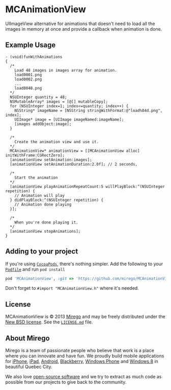 # MCAnimationView

UIImageView alternative for animations that doesn't need to load all the images in memory at once and provide a callback when animation is done.

## Example Usage

```objc
- (void)funWithAnimations
{
  /*
    Load 48 images in images array for animation.
    load0001.png
    load0002.png
    ...
    load0048.png
  */
  NSUInteger quantity = 48;
  NSMutableArray* images = [@[] mutableCopy];
  for (NSUInteger index=1; index<=quantity; index++) {
    NSString* imageName = [NSString stringWithFormat:@"load%04d.png", index];
    UIImage* image = [UIImage imageNamed:imageName];
    [images addObject:image];
  }

  /*
    Create the animation view and use it.
  */
  MCAnimationView* animationView = [[MCAnimationView alloc] initWithFrame:CGRectZero];
  [animationView setAnimation:images];
  [animationView setAnimationDuration:2.0f]; // 2 seconds,

  /*
    Start the animation
  */
  [animationView playAnimationRepeatCount:5 willPlayBlock:^(NSUInteger repetition) {
    // Animation will play
  } didPlayBlock:^(NSUInteger repetition) {
    // Animation done playing
  }];

  /*
    When you're done playing it.
  */
  [animationView stopAnimations];
}
```

## Adding to your project

If you're using [`CocoaPods`](http://cocoapods.org/), there's nothing simpler.
Add the following to your [`Podfile`](http://docs.cocoapods.org/podfile.html)
and run `pod install`

```ruby
pod 'MCAnimationView', :git => 'https://github.com/mirego/MCAnimationView.git'
```

Don't forget to `#import "MCAnimationView.h"` where it's needed.

## License

MCAnimationView is © 2013 [Mirego](http://www.mirego.com) and may be freely
distributed under the [New BSD license](http://opensource.org/licenses/BSD-3-Clause).
See the [`LICENSE.md`](https://github.com/mirego/MCAnimationView/blob/master/LICENSE.md) file.

## About Mirego

Mirego is a team of passionate people who believe that work is a place where you can innovate and have fun. We proudly build mobile applications for [iPhone](http://mirego.com/en/iphone-app-development/ "iPhone application development"), [iPad](http://mirego.com/en/ipad-app-development/ "iPad application development"), [Android](http://mirego.com/en/android-app-development/ "Android application development"), [Blackberry](http://mirego.com/en/blackberry-app-development/ "Blackberry application development"), [Windows Phone](http://mirego.com/en/windows-phone-app-development/ "Windows Phone application development") and [Windows 8](http://mirego.com/en/windows-8-app-development/ "Windows 8 application development") in beautiful Quebec City.

We also love [open-source software](http://open.mirego.com/) and we try to extract as much code as possible from our projects to give back to the community.
